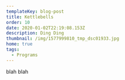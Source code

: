```yaml
---
templateKey: blog-post
title: Kettlebells
order: 10
date: 2020-01-02T22:19:08.153Z
description: Ding Ding
thumbnail: /img/1577999810_tmp_dsc01933.jpg
home: true
tags:
  - Programs
---
```

blah blah
